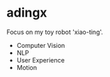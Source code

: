 # adingx

Focus on my toy robot 'xiao-ting'. 

* Computer Vision
* NLP
* User Experience
* Motion 


